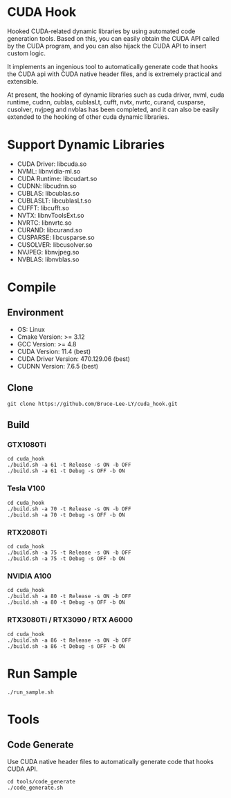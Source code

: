 # CUDA Hook
Hooked CUDA-related dynamic libraries by using automated code generation tools. Based on this, you can easily obtain the CUDA API called by the CUDA program, and you can also hijack the CUDA API to insert custom logic.

It implements an ingenious tool to automatically generate code that hooks the CUDA api with CUDA native header files, and is extremely practical and extensible.

At present, the hooking of dynamic libraries such as cuda driver, nvml, cuda runtime, cudnn, cublas, cublasLt, cufft, nvtx, nvrtc, curand, cusparse, cusolver, nvjpeg and nvblas has been completed, and it can also be easily extended to the hooking of other cuda dynamic libraries.

# Support Dynamic Libraries
- CUDA Driver: libcuda.so
- NVML: libnvidia-ml.so
- CUDA Runtime: libcudart.so
- CUDNN: libcudnn.so
- CUBLAS: libcublas.so
- CUBLASLT: libcublasLt.so
- CUFFT: libcufft.so
- NVTX: libnvToolsExt.so
- NVRTC: libnvrtc.so
- CURAND: libcurand.so
- CUSPARSE: libcusparse.so
- CUSOLVER: libcusolver.so
- NVJPEG: libnvjpeg.so
- NVBLAS: libnvblas.so

# Compile
## Environment
- OS: Linux
- Cmake Version: >= 3.12
- GCC Version: >= 4.8
- CUDA Version: 11.4 (best)
- CUDA Driver Version: 470.129.06 (best)
- CUDNN Version: 7.6.5 (best)

## Clone
```
git clone https://github.com/Bruce-Lee-LY/cuda_hook.git
```

## Build
### GTX1080Ti
```
cd cuda_hook
./build.sh -a 61 -t Release -s ON -b OFF
./build.sh -a 61 -t Debug -s OFF -b ON
```

### Tesla V100
```
cd cuda_hook
./build.sh -a 70 -t Release -s ON -b OFF
./build.sh -a 70 -t Debug -s OFF -b ON
```

### RTX2080Ti
```
cd cuda_hook
./build.sh -a 75 -t Release -s ON -b OFF
./build.sh -a 75 -t Debug -s OFF -b ON
```

### NVIDIA A100
```
cd cuda_hook
./build.sh -a 80 -t Release -s ON -b OFF
./build.sh -a 80 -t Debug -s OFF -b ON
```

### RTX3080Ti / RTX3090 / RTX A6000
```
cd cuda_hook
./build.sh -a 86 -t Release -s ON -b OFF
./build.sh -a 86 -t Debug -s OFF -b ON
```

# Run Sample
```
./run_sample.sh
```

# Tools
## Code Generate
Use CUDA native header files to automatically generate code that hooks CUDA API.
```
cd tools/code_generate
./code_generate.sh
```
